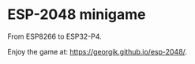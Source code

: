 # ESP-2048 minigame

From ESP8266 to ESP32-P4. 

Enjoy the game at: https://georgik.github.io/esp-2048/.

